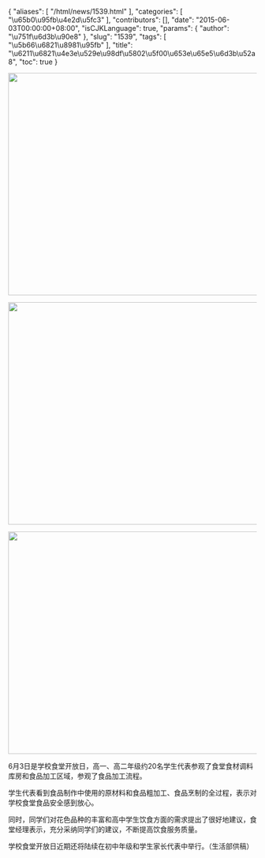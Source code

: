 {
    "aliases": [
        "/html/news/1539.html"
    ],
    "categories": [
        "\u65b0\u95fb\u4e2d\u5fc3"
    ],
    "contributors": [],
    "date": "2015-06-03T00:00:00+08:00",
    "isCJKLanguage": true,
    "params": {
        "author": "\u751f\u6d3b\u90e8"
    },
    "slug": "1539",
    "tags": [
        "\u5b66\u6821\u8981\u95fb"
    ],
    "title": "\u6211\u6821\u4e3e\u529e\u98df\u5802\u5f00\u653e\u65e5\u6d3b\u52a8",
    "toc": true
}


<img
    src="https://cdn.tfls.online/mirror/full/3507293d804afa492d4571a70a95b51c34641464.jpg"
    style="display:block;margin-left:auto;margin-right:auto;"
    decoding="async"
    fetchpriority="auto"
    loading="lazy"
    height="450"
    width="600"
/>





<img
    src="https://cdn.tfls.online/mirror/full/e6f9c9cda68f1ee58f540b92a0ae2986710e0bfa.jpg"
    style="display:block;margin-left:auto;margin-right:auto;"
    decoding="async"
    fetchpriority="auto"
    loading="lazy"
    height="450"
    width="600"
/>





<img
    src="https://cdn.tfls.online/mirror/full/c55144b418f099912b1c019e524d4619e271fa38.jpg"
    style="display:block;margin-left:auto;margin-right:auto;"
    decoding="async"
    fetchpriority="auto"
    loading="lazy"
    height="450"
    width="600"
/>




  





6月3日是学校食堂开放日，高一、高二年级约20名学生代表参观了食堂食材调料库房和食品加工区域，参观了食品加工流程。




学生代表看到食品制作中使用的原材料和食品粗加工、食品烹制的全过程，表示对学校食堂食品安全感到放心。




同时，同学们对花色品种的丰富和高中学生饮食方面的需求提出了很好地建议，食堂经理表示，充分采纳同学们的建议，不断提高饮食服务质量。




学校食堂开放日近期还将陆续在初中年级和学生家长代表中举行。（生活部供稿）




  



